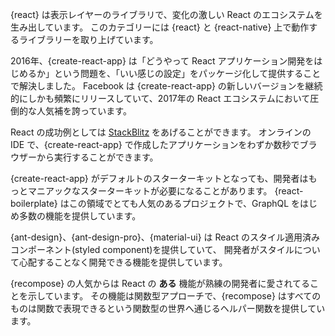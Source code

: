 {react} は表示レイヤーのライブラリで、変化の激しい React のエコシステムを生み出しています。
このカテゴリーには {react} と {react-native} 上で動作するライブラリーを取り上げています。

2016年、{create-react-app} は「どうやって React アプリケーション開発をはじめるか」という問題を、「いい感じの設定」をパッケージ化して提供することで解決しました。
Facebook は {create-react-app} の新しいバージョンを継続的にしかも頻繁にリリースしていて、2017年の React エコシステムにおいて圧倒的な人気補を誇っています。

React の成功例としては [StackBlitz](https://stackblitz.com/) をあげることができます。
オンラインの IDE で、{create-react-app} で作成したアプリケーションをわずか数秒でブラウザーから実行することができます。

{create-react-app} がデフォルトのスターターキットとなっても、開発者はもっとマニアックなスターターキットが必要になることがあります。
{react-boilerplate} はこの領域でとても人気のあるプロジェクトで、GraphQL をはじめ多数の機能を提供しています。

{ant-design}、{ant-design-pro}、{material-ui} は React のスタイル適用済みコンポーネント(styled component)を提供していて、
開発者がスタイルについて心配することなく開発できる機能を提供しています。

{recompose} の人気からは React の **ある** 機能が熟練の開発者に愛されてることを示しています。
その機能は関数型アプローチで、{recompose} はすべてのものは関数で表現できるという関数型の世界へ通じるヘルパー関数を提供しています。
